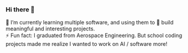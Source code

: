### Hi there 👋
🌱 I’m currently learning multiple software, and using them to 🔭 build meaningful and interesting projects. <br />
⚡ Fun fact: I graduated from Aerospace Engineering. But school coding projects made me realize I wanted to work on AI / software more!

<!--
**c6z3h/c6z3h** is a ✨ _special_ ✨ repository because its `README.md` (this file) appears on your GitHub profile.

Here are some ideas to get you started:

- 🔭 I’m currently working on ...
- 🌱 I’m currently learning ...
- 👯 I’m looking to collaborate on ...
- 🤔 I’m looking for help with ...
- 💬 Ask me about ...
- 📫 How to reach me: ...
- 😄 Pronouns: ...
- ⚡ Fun fact: ...
-->
